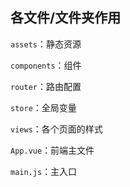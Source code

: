 ## 各文件/文件夹作用

`assets`：静态资源

`components`：组件

`router`：路由配置

`store`：全局变量

`views`：各个页面的样式

`App.vue`：前端主文件

`main.js`：主入口
